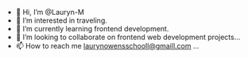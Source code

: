 - 👋 Hi, I’m @Lauryn-M
- 👀 I’m interested in traveling.
- 🌱 I’m currently learning frontend development.
- 💞️ I’m looking to collaborate on  frontend web development projects...
- 📫 How to reach me laurynowensschooll@gmaill.com ...

<!---
Lauryn-M/Lauryn-M is a ✨ special ✨ repository because its `README.md` (this file) appears on your GitHub profile.
You can click the Preview link to take a look at your changes.
--->
